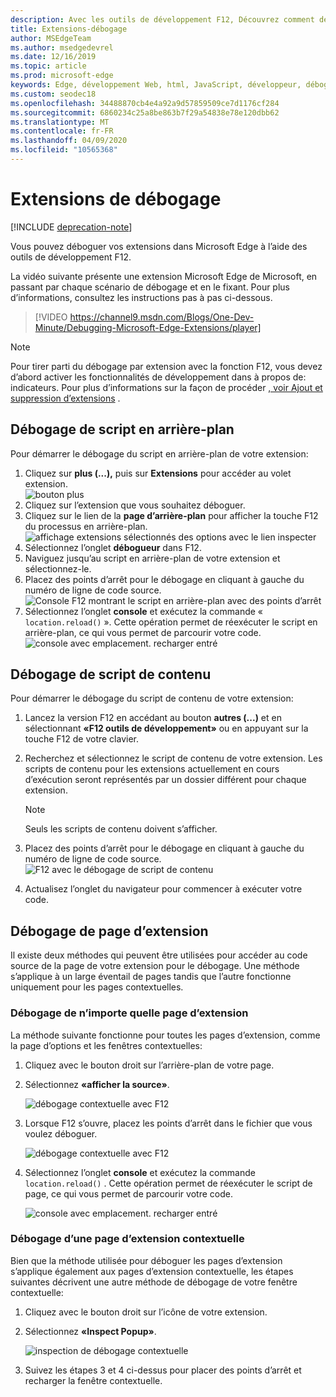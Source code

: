 ```yaml
---
description: Avec les outils de développement F12, Découvrez comment déboguer le script en arrière-plan, les scripts de contenu et les pages d’extension d’une extension.
title: Extensions-débogage
author: MSEdgeTeam
ms.author: msedgedevrel
ms.date: 12/16/2019
ms.topic: article
ms.prod: microsoft-edge
keywords: Edge, développement Web, html, JavaScript, développeur, débogage et débogage
ms.custom: seodec18
ms.openlocfilehash: 34488870cb4e4a92a9d57859509ce7d1176cf284
ms.sourcegitcommit: 6860234c25a8be863b7f29a54838e78e120dbb62
ms.translationtype: MT
ms.contentlocale: fr-FR
ms.lasthandoff: 04/09/2020
ms.locfileid: "10565368"
---
```

# Extensions de débogage  

[!INCLUDE [deprecation-note](../includes/deprecation-note.md)]  

Vous pouvez déboguer vos extensions dans Microsoft Edge à l’aide des outils de développement F12.

La vidéo suivante présente une extension Microsoft Edge de Microsoft, en passant par chaque scénario de débogage et en le fixant. Pour plus d’informations, consultez les instructions pas à pas ci-dessous.

> [!VIDEO https://channel9.msdn.com/Blogs/One-Dev-Minute/Debugging-Microsoft-Edge-Extensions/player]


> [!NOTE]
> Pour tirer parti du débogage par extension avec la fonction F12, vous devez d’abord activer les fonctionnalités de développement dans à propos de: indicateurs. Pour plus d’informations sur la façon de procéder [, voir Ajout et suppression d’extensions](./adding-and-removing-extensions.md) .


## Débogage de script en arrière-plan
Pour démarrer le débogage du script en arrière-plan de votre extension:

1. Cliquez sur **plus (...),** puis sur **Extensions** pour accéder au volet extension.  
 ![bouton plus](./../media/morebutton.png)
2. Cliquez sur l’extension que vous souhaitez déboguer.
3. Cliquez sur le lien de la **page d’arrière-plan** pour afficher la touche F12 du processus en arrière-plan.  
 ![affichage extensions sélectionnés des options avec le lien inspecter](./../media/debug-inspect.png)
4. Sélectionnez l’onglet **débogueur** dans F12.
5. Naviguez jusqu’au script en arrière-plan de votre extension et sélectionnez-le.
6. Placez des points d’arrêt pour le débogage en cliquant à gauche du numéro de ligne de code source.  
 ![Console F12 montrant le script en arrière-plan avec des points d’arrêt](./../media/debug-f12-background.png)
7. Sélectionnez l’onglet **console** et exécutez la commande « `location.reload()` ». Cette opération permet de réexécuter le script en arrière-plan, ce qui vous permet de parcourir votre code.  
 ![console avec emplacement. recharger entré](./../media/debug-f12-background-console.png)


## Débogage de script de contenu
Pour démarrer le débogage du script de contenu de votre extension:

1. Lancez la version F12 en accédant au bouton **autres (...)** et en sélectionnant **«F12 outils de développement»** ou en appuyant sur la touche F12 de votre clavier.
2. Recherchez et sélectionnez le script de contenu de votre extension. Les scripts de contenu pour les extensions actuellement en cours d’exécution seront représentés par un dossier différent pour chaque extension.

    > [!NOTE]
    > Seuls les scripts de contenu doivent s’afficher.

3. Placez des points d’arrêt pour le débogage en cliquant à gauche du numéro de ligne de code source.  
 ![F12 avec le débogage de script de contenu](./../media/debug-content-f12.png)
4. Actualisez l’onglet du navigateur pour commencer à exécuter votre code.




## Débogage de page d’extension

Il existe deux méthodes qui peuvent être utilisées pour accéder au code source de la page de votre extension pour le débogage. Une méthode s’applique à un large éventail de pages tandis que l’autre fonctionne uniquement pour les pages contextuelles.

### Débogage de n’importe quelle page d’extension
La méthode suivante fonctionne pour toutes les pages d’extension, comme la page d’options et les fenêtres contextuelles:


1. Cliquez avec le bouton droit sur l’arrière-plan de votre page.
2. Sélectionnez **«afficher la source»**.

   ![débogage contextuelle avec F12](./../media/debug-popup-select.png)

3. Lorsque F12 s’ouvre, placez les points d’arrêt dans le fichier que vous voulez déboguer.

   ![débogage contextuelle avec F12](./../media/debug-popup-f12.png)
4. Sélectionnez l’onglet **console** et exécutez la commande `location.reload()` . Cette opération permet de réexécuter le script de page, ce qui vous permet de parcourir votre code.  

   ![console avec emplacement. recharger entré](./../media/debug-f12-background-console.png)

### Débogage d’une page d’extension contextuelle
Bien que la méthode utilisée pour déboguer les pages d’extension s’applique également aux pages d’extension contextuelle, les étapes suivantes décrivent une autre méthode de débogage de votre fenêtre contextuelle:

1. Cliquez avec le bouton droit sur l’icône de votre extension.
2. Sélectionnez **«Inspect Popup»**.

   ![inspection de débogage contextuelle](./../media/debug-popup-inspect.png)
3. Suivez les étapes 3 et 4 ci-dessus pour placer des points d’arrêt et recharger la fenêtre contextuelle.
